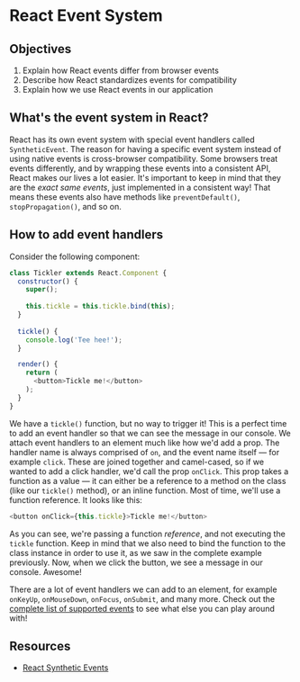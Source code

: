 # React Event System

## Objectives
1. Explain how React events differ from browser events
2. Describe how React standardizes events for compatibility
3. Explain how we use React events in our application

## What's the event system in React?
React has its own event system with special event handlers called `SyntheticEvent`. The reason for having a specific
event system instead of using native events is cross-browser compatibility. Some browsers treat events differently, and
by wrapping these events into a consistent API, React makes our lives a lot easier. It's important to keep in mind that
they are the _exact same events_, just implemented in a consistent way! That means these events also have methods like
`preventDefault()`, `stopPropagation()`, and so on.

## How to add event handlers
Consider the following component:

```js
class Tickler extends React.Component {
  constructor() {
    super();
    
    this.tickle = this.tickle.bind(this);
  }
  
  tickle() {
    console.log('Tee hee!');
  }

  render() {
    return (
      <button>Tickle me!</button>
    );
  }
}
```

We have a `tickle()` function, but no way to trigger it! This is a perfect time to add an event handler so that we can
see the message in our console. We attach event handlers to an element much like how we'd add a prop. The handler name
is always comprised of `on`, and the event name itself — for example `click`. These are joined together and camel-cased,
so if we wanted to add a click handler, we'd call the prop `onClick`. This prop takes a function as a value — it can
either be a reference to a method on the class (like our `tickle()` method), or an inline function. Most of time, we'll
use a function reference. It looks like this:
 
 ```js
<button onClick={this.tickle}>Tickle me!</button>
```

As you can see, we're passing a function _reference_, and not executing the `tickle` function. Keep in mind that we also
need to bind the function to the class instance in order to use it, as we saw in the complete example previously. Now,
when we click the button, we see a message in our console. Awesome!

There are a lot of event handlers we can add to an element, for example `onKeyUp`, `onMouseDown`, `onFocus`, `onSubmit`,
and many more. Check out the [complete list of supported events][supported-events] to see what else you can play around
with!

## Resources
- [React Synthetic Events](https://facebook.github.io/react/docs/events.html)

[supported-events]: https://facebook.github.io/react/docs/events.html#supported-events
